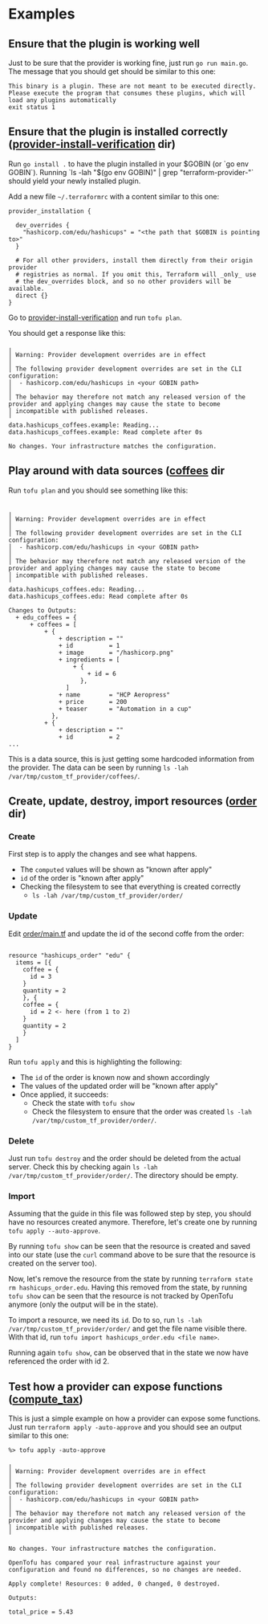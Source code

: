 # Examples

## Ensure that the plugin is working well
Just to be sure that the provider is working fine, just run `go run main.go`. The message that you should get should be similar to this one:
```
This binary is a plugin. These are not meant to be executed directly.
Please execute the program that consumes these plugins, which will
load any plugins automatically
exit status 1
```

## Ensure that the plugin is installed correctly ([provider-install-verification](./provider-install-verification) dir)
Run `go install .` to have the plugin installed in your $GOBIN (or `go env GOBIN`). Running `ls -lah "$(go env GOBIN)" | grep "terraform-provider-"` should yield your newly installed plugin.

Add a new file `~/.terraformrc` with a content similar to this one:
```
provider_installation {

  dev_overrides {
    "hashicorp.com/edu/hashicups" = "<the path that $GOBIN is pointing to>"
  }

  # For all other providers, install them directly from their origin provider
  # registries as normal. If you omit this, Terraform will _only_ use
  # the dev_overrides block, and so no other providers will be available.
  direct {}
}
```

Go to [provider-install-verification](./examples/provider-install-verification) and run `tofu plan`.

You should get a response like this:
```
╷
│ Warning: Provider development overrides are in effect
│
│ The following provider development overrides are set in the CLI configuration:
│  - hashicorp.com/edu/hashicups in <your GOBIN path>
│
│ The behavior may therefore not match any released version of the provider and applying changes may cause the state to become
│ incompatible with published releases.
╵
data.hashicups_coffees.example: Reading...
data.hashicups_coffees.example: Read complete after 0s

No changes. Your infrastructure matches the configuration.
```
## Play around with data sources ([coffees](./coffees) dir
Run `tofu plan` and you should see something like this:
```

╷
│ Warning: Provider development overrides are in effect
│
│ The following provider development overrides are set in the CLI configuration:
│  - hashicorp.com/edu/hashicups in <your GOBIN path>
│
│ The behavior may therefore not match any released version of the provider and applying changes may cause the state to become
│ incompatible with published releases.
╵
data.hashicups_coffees.edu: Reading...
data.hashicups_coffees.edu: Read complete after 0s

Changes to Outputs:
  + edu_coffees = {
      + coffees = [
          + {
              + description = ""
              + id          = 1
              + image       = "/hashicorp.png"
              + ingredients = [
                  + {
                      + id = 6
                    },
                ]
              + name        = "HCP Aeropress"
              + price       = 200
              + teaser      = "Automation in a cup"
            },
          + {
              + description = ""
              + id          = 2
...
```

This is a data source, this is just getting some hardcoded information from the provider.
The data can be seen by running `ls -lah /var/tmp/custom_tf_provider/coffees/`.
## Create, update, destroy, import resources ([order](./order) dir)
### Create
First step is to apply the changes and see what happens.
* The `computed` values will be shown as "known after apply"
* `id` of the order is "known after apply"
* Checking the filesystem to see that everything is created correctly
  * `ls -lah /var/tmp/custom_tf_provider/order/`

### Update
Edit [order/main.tf](./order/main.tf) and update the id of the second coffe from the order:
```

resource "hashicups_order" "edu" {
  items = [{
    coffee = {
      id = 3
    }
    quantity = 2
    }, {
    coffee = {
      id = 2 <- here (from 1 to 2)
    }
    quantity = 2
    }
  ]
}
```

Run `tofu apply` and this is highlighting the following:
* The `id` of the order is known now and shown accordingly
* The values of the updated order will be "known after apply"
* Once applied, it succeeds:
  * Check the state with `tofu show`
  * Check the filesystem to ensure that the order was created `ls -lah /var/tmp/custom_tf_provider/order/`.

### Delete
Just run `tofu destroy` and the order should be deleted from the actual server.
Check this by checking again `ls -lah /var/tmp/custom_tf_provider/order/`. The directory should be empty.

### Import
Assuming that the guide in this file was followed step by step, you should have no resources created anymore.
Therefore, let's create one by running `tofu apply --auto-approve`.

By running `tofu show` can be seen that the resource is created and saved into our state (use the `curl` command above to be sure that the resource is created on the server too).

Now, let's remove the resource from the state by running `terraform state rm hashicups_order.edu`.
Having this removed from the state, by running `tofu show` can be seen that the resource is not tracked by OpenTofu anymore (only the output will be in the state).

To import a resource, we need its `id`. Do to so, run `ls -lah /var/tmp/custom_tf_provider/order/` and get the file name visible there.
With that id, run `tofu import hashicups_order.edu <file name>`.

Running again `tofu show`, can be observed that in the state we now have referenced the order with id 2.

## Test how a provider can expose functions ([compute_tax](./compute_tax))
This is just a simple example on how a provider can expose some functions.
Just run `terraform apply -auto-approve` and you should see an output similar to this one:
```
%> tofu apply -auto-approve

╷
│ Warning: Provider development overrides are in effect
│
│ The following provider development overrides are set in the CLI configuration:
│  - hashicorp.com/edu/hashicups in <your GOBIN path>
│
│ The behavior may therefore not match any released version of the provider and applying changes may cause the state to become
│ incompatible with published releases.
╵

No changes. Your infrastructure matches the configuration.

OpenTofu has compared your real infrastructure against your configuration and found no differences, so no changes are needed.

Apply complete! Resources: 0 added, 0 changed, 0 destroyed.

Outputs:

total_price = 5.43                                                                                                                    
```

